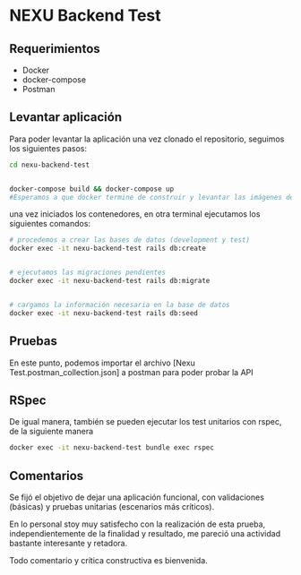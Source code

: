# NEXU Backend Test


## Requerimientos


- Docker
- docker-compose
- Postman


## Levantar aplicación


Para poder levantar la aplicación una vez clonado el repositorio, seguimos los siguientes pasos:


```sh
cd nexu-backend-test


docker-compose build && docker-compose up
#Esperamos a que docker termine de construir y levantar las imágenes de ruby y postgresql
```


una vez iniciados los contenedores, en otra terminal ejecutamos los siguientes comandos:
```sh
# procedemos a crear las bases de datos (development y test)
docker exec -it nexu-backend-test rails db:create


# ejecutamos las migraciones pendientes
docker exec -it nexu-backend-test rails db:migrate


# cargamos la información necesaria en la base de datos
docker exec -it nexu-backend-test rails db:seed
```


## Pruebas


En este punto, podemos importar el archivo [Nexu Test.postman_collection.json] a postman para poder probar la API


## RSpec


De igual manera, también se pueden ejecutar los test unitarios con rspec, de la siguiente manera


```sh
docker exec -it nexu-backend-test bundle exec rspec
```
## Comentarios
Se fijó el objetivo de dejar una aplicación funcional, con validaciones (básicas) y pruebas unitarias (escenarios más críticos).

En lo personal stoy muy satisfecho con la realización de esta prueba, independientemente de la finalidad y resultado, me pareció una actividad bastante interesante y retadora.


Todo comentario y crítica constructiva es bienvenida.
